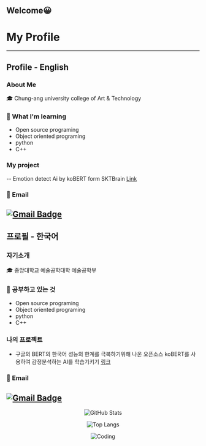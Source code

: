 ## Welcome😀
# My Profile
---
## Profile - English
### About Me
🎓 Chung-ang university college of Art & Technology
### 📖 What I'm learning
- Open source programing
- Object oriented programing
- python
- C++
### My project
-- Emotion detect Ai by koBERT form SKTBrain [Link](https://github.com/dltkddn050602/kobert_emotion)
### 💌 Email
  [![Gmail Badge](https://img.shields.io/badge/Gmail-d14836?style=flat-square&logo=Gmail&logoColor=white&link=mailto:sangwoolee.1000@gmail.com)](mailto:sangwoolee.1000@gmail.com)
---
## 프로필 - 한국어
### 자기소개
🎓 중앙대학교 예술공학대학 예술공학부
### 📖 공부하고 있는 것
- Open source programing
- Object oriented programing
- python
- C++
### 나의 프로젝트
- 구글의 BERT의 한국어 성능의 한계를 극복하기위해 나온 오픈소스 koBERT를 사용하여 감정분석하는 AI를 학습기키기 [링크](https://github.com/dltkddn050602/kobert_emotion)
### 💌 Email
  [![Gmail Badge](https://img.shields.io/badge/Gmail-d14836?style=flat-square&logo=Gmail&logoColor=white&link=mailto:sangwoolee.1000@gmail.com)](mailto:sangwoolee.1000@gmail.com)
---
<div align=center>
  
![GitHub Stats](https://github-readme-stats.vercel.app/api?username=dltkddn050602&show_icons=true&theme=radical)

![Top Langs](https://github-readme-stats.vercel.app/api/top-langs/?username=dltkddn050602&layout=compact)

![Coding](https://media1.tenor.com/m/i3lImBg2UEQAAAAd/scaler-create-impact.gif)
</div>

<!--
**dltkddn050602/dltkddn050602** is a ✨ _special_ ✨ repository because its `README.md` (this file) appears on your GitHub profile.

Here are some ideas to get you started:

- 🔭 I’m currently working on ...
- 🌱 I’m currently learning ...
- 👯 I’m looking to collaborate on ...
- 🤔 I’m looking for help with ...
- 💬 Ask me about ...
- 📫 How to reach me: ...
- 😄 Pronouns: ...
- ⚡ Fun fact: ...
-->
